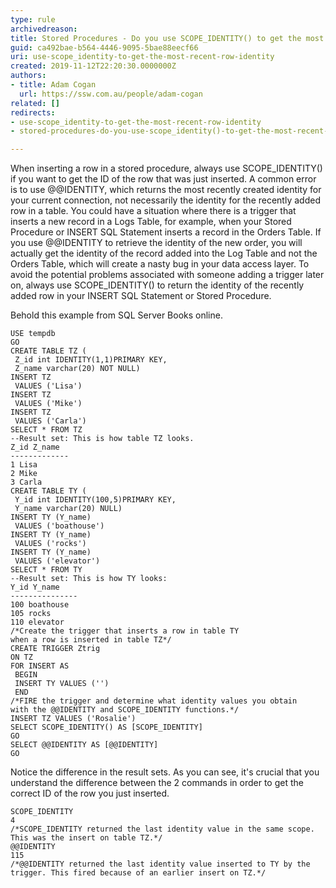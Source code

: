 ```yaml
---
type: rule
archivedreason: 
title: Stored Procedures - Do you use SCOPE_IDENTITY() to get the most recent row identity?
guid: ca492bae-b564-4446-9095-5bae88eecf66
uri: use-scope_identity-to-get-the-most-recent-row-identity
created: 2019-11-12T22:20:30.0000000Z
authors:
- title: Adam Cogan
  url: https://ssw.com.au/people/adam-cogan
related: []
redirects:
- use-scope_identity-to-get-the-most-recent-row-identity
- stored-procedures-do-you-use-scope_identity()-to-get-the-most-recent-row-identity

---
```


When inserting a row in a stored procedure, always use SCOPE\_IDENTITY() if you want to get the ID of the row that was just inserted. A common error is to use @@IDENTITY, which returns the most recently created identity for your current connection, not necessarily the identity for the recently added row in a table. You could have a situation where there is a trigger that inserts a new record in a Logs Table, for example, when your Stored Procedure or INSERT SQL Statement inserts a record in the Orders Table. If you use @@IDENTITY to retrieve the identity of the new order, you will actually get the identity of the record added into the Log Table and not the Orders Table, which will create a nasty bug in your data access layer. To avoid the potential problems associated with someone adding a trigger later on, always use SCOPE\_IDENTITY() to return the identity of the recently added row in your INSERT SQL Statement or Stored Procedure.

<!--endintro-->

Behold this example from SQL Server Books online.



```
USE tempdb
GO
CREATE TABLE TZ (
 Z_id int IDENTITY(1,1)PRIMARY KEY,
 Z_name varchar(20) NOT NULL)
INSERT TZ
 VALUES ('Lisa')
INSERT TZ
 VALUES ('Mike')
INSERT TZ
 VALUES ('Carla')
SELECT * FROM TZ
--Result set: This is how table TZ looks.
Z_id Z_name
-------------
1 Lisa
2 Mike
3 Carla
CREATE TABLE TY (
 Y_id int IDENTITY(100,5)PRIMARY KEY,
 Y_name varchar(20) NULL)
INSERT TY (Y_name)
 VALUES ('boathouse')
INSERT TY (Y_name)
 VALUES ('rocks')
INSERT TY (Y_name)
 VALUES ('elevator')
SELECT * FROM TY
--Result set: This is how TY looks:
Y_id Y_name
---------------
100 boathouse
105 rocks
110 elevator
/*Create the trigger that inserts a row in table TY 
when a row is inserted in table TZ*/
CREATE TRIGGER Ztrig
ON TZ
FOR INSERT AS 
 BEGIN
 INSERT TY VALUES ('')
 END
/*FIRE the trigger and determine what identity values you obtain 
with the @@IDENTITY and SCOPE_IDENTITY functions.*/
INSERT TZ VALUES ('Rosalie')
SELECT SCOPE_IDENTITY() AS [SCOPE_IDENTITY]
GO
SELECT @@IDENTITY AS [@@IDENTITY]
GO
```



Notice the difference in the result sets. As you can see, it's crucial that you understand the difference between the 2 commands in order to get the correct ID of the row you just inserted.



```
SCOPE_IDENTITY
4
/*SCOPE_IDENTITY returned the last identity value in the same scope. This was the insert on table TZ.*/
@@IDENTITY
115
/*@@IDENTITY returned the last identity value inserted to TY by the trigger. This fired because of an earlier insert on TZ.*/
```
